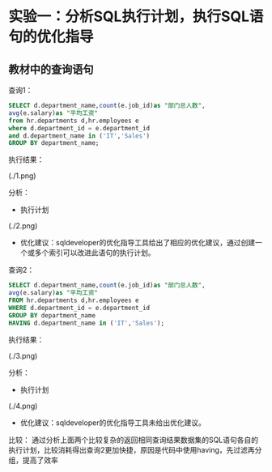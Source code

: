 # 实验一：分析SQL执行计划，执行SQL语句的优化指导
## 教材中的查询语句
查询1：
```SQL
SELECT d.department_name,count(e.job_id)as "部门总人数",
avg(e.salary)as "平均工资"
from hr.departments d,hr.employees e
where d.department_id = e.department_id
and d.department_name in ('IT','Sales')
GROUP BY department_name;
```
执行结果：

(./1.png)

分析：

*   执行计划

(./2.png)

*   优化建议：sqldeveloper的优化指导工具给出了相应的优化建议，通过创建一个或多个索引可以改进此语句的执行计划。

查询2：
```SQL
SELECT d.department_name,count(e.job_id)as "部门总人数",
avg(e.salary)as "平均工资"
FROM hr.departments d,hr.employees e
WHERE d.department_id = e.department_id
GROUP BY department_name
HAVING d.department_name in ('IT','Sales');
```
执行结果：

(./3.png)

分析：

*   执行计划

(./4.png)

*   优化建议：sqldeveloper的优化指导工具未给出优化建议。

比较：
通过分析上面两个比较复杂的返回相同查询结果数据集的SQL语句各自的执行计划，比较消耗得出查询2更加快捷，原因是代码中使用having，先过滤再分组，提高了效率

